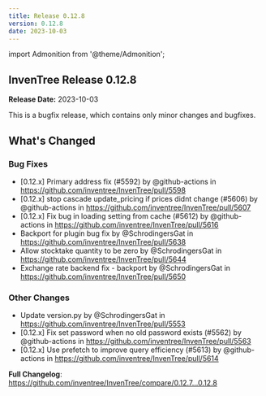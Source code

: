 ```yaml
---
title: Release 0.12.8
version: 0.12.8
date: 2023-10-03
---
```


import Admonition from '@theme/Admonition';

## InvenTree Release 0.12.8

**Release Date:** 2023-10-03

<Admonition type='info' title='Bugfix'>
This is a bugfix release, which contains only minor changes and bugfixes.
</Admonition>
<!-- Release notes generated using configuration in .github/release.yml at 0.12.x -->

## What's Changed
### Bug Fixes
* [0.12.x] Primary address fix (#5592) by @github-actions in https://github.com/inventree/InvenTree/pull/5598
* [0.12.x] stop cascade update_pricing if prices didnt change (#5606) by @github-actions in https://github.com/inventree/InvenTree/pull/5607
* [0.12.x] Fix bug in loading setting from cache (#5612) by @github-actions in https://github.com/inventree/InvenTree/pull/5616
* Backport for plugin bug fix by @SchrodingersGat in https://github.com/inventree/InvenTree/pull/5638
* Allow stocktake quantity to be zero by @SchrodingersGat in https://github.com/inventree/InvenTree/pull/5644
* Exchange rate backend fix - backport by @SchrodingersGat in https://github.com/inventree/InvenTree/pull/5650
### Other Changes
* Update version.py by @SchrodingersGat in https://github.com/inventree/InvenTree/pull/5553
* [0.12.x] Fix set password when no old password exists (#5562) by @github-actions in https://github.com/inventree/InvenTree/pull/5563
* [0.12.x] Use prefetch to improve query efficiency (#5613) by @github-actions in https://github.com/inventree/InvenTree/pull/5614


**Full Changelog**: https://github.com/inventree/InvenTree/compare/0.12.7...0.12.8

